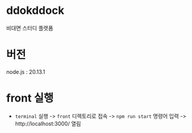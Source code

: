 # ddokddock

비대면 스터디 플랫폼

# 버전

node.js : 20.13.1


# front 실행
- ```terminal``` 실행 -> ```front``` 디렉토리로 접속 -> ```npm run start``` 명령어 입력 -> http://localhost:3000/ 열림
